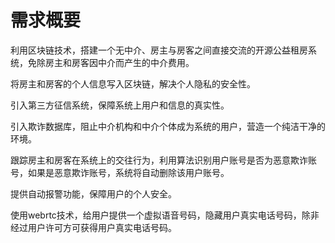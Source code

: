 # 需求概要

利用区块链技术，搭建一个无中介、房主与房客之间直接交流的开源公益租房系统，免除房主和房客因中介而产生的中介费用。

将房主和房客的个人信息写入区块链，解决个人隐私的安全性。

引入第三方征信系统，保障系统上用户和信息的真实性。

引入欺诈数据库，阻止中介机构和中介个体成为系统的用户，营造一个纯洁干净的环境。

跟踪房主和房客在系统上的交往行为，利用算法识别用户账号是否为恶意欺诈账号，如果是恶意欺诈账号，系统将自动删除该用户账号。

提供自动报警功能，保障用户的个人安全。

使用webrtc技术，给用户提供一个虚拟语音号码，隐藏用户真实电话号码，除非经过用户许可方可获得用户真实电话号码。
